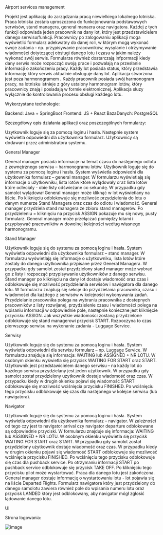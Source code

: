 Airport services management

Projekt jest aplikacją do zarządzania pracą niewielkiego lokalnego lotniska. Praca lotniska została uproszczona do funkcjonowania podstawowych serwisów, stand managera, general manaera oraz navigatora. Każdej z tych funkcji odpowiada jeden pracownik na dany lot, który jest przedstawicielem danego serwisu/funkcji. Pracownicy po zalogowaniu aplikacji moga wyświetlić formularz adekwatny do danej roli, w którym mogą wykonać swoje zadania - np. przypisywanie pracowników, wysylanie i otrzymywanie wiadomości dotytczącej obsługi danego lotu i czasu w jakim należy wykonać swój serwis. Formularze również dostarczają infpormacji kiedy dany serwis może rozpocząć swoją prace i pozwalają na przesłanie informacji o zakończeniu pracy. Każdy lot posiada status, który przedstawia informację który serwis aktualnie obsluguje dany lot. Aplikacja stworzona jest poza harmonogramem . Każdy pracownik posiada swój harmonogram pracy, na lotnisku istnieje z góry ustalony harmonogram lotów, który pracownicy znają i posiadają w formie elektronicznej. Aplikacja słuzy wyłącznie do kontrolowania procesu obsługi każdego lotu.

Wykorzystane technologie:

Backend: Java + SpringBoot
Frontend: JS + React
BazaDanych: PostgreSQL

Szczegółowy opis działania aplikacji oraz poszczególnych formularzy:

Uzytkownik loguje się za pomocą loginu i hasła. Następnie system wyświetla odpowiedni dla użytkownika formularz. Użytkownicy są dodawani przez administratora systemu. 

General Manager

General manager posiada informacje na temat czasu do następnego odlotu z zewnętrznego serwisu – harmonogramu lotów. Użytkownik loguje się do systemu za pomocą loginu i hasła. System wyświetla odpowiedni dla użytkownika formularz – general manager. W formularzu wyświetlają się informacje o użytkowniku, lista lotów które wylądowały oraz lista lotów które odlecialy  - obie listy odświeżane co sekundę. 
W przypadku gdy samolot wylądował General manager może kliknąć w lot wyświetlany na liście. Po kliknięciu odblokowuje się mozliwośc przydzielenia do lotu o danym numerze Stand Managera oraz czas do odlotu i wiadomość. General manager przydziela stand managera ze zbioru stand managerów. Po przydzieleniu = kliknięciu na przycisk ASSIGN pokazuje mu się nowy, pusty formularz. General manager może przełączać pomiędzy lotami i przypisywać pracowników w dowolnej kolejności według własnego harmonogramu. 

Stand Manager

Użytkownik loguje się do systemu za pomocą loginu i hasła. System wyświetla odpowiedni dla użytkownika formularz – stand manager. W formularzu wyświetlają się informacje o użytkowniku, lista lotów które zostaly do danego uzytkownika przpisane przez General Managera. W przypadku gdy samolot został przydzielony stand manager może wybrać go z listy i rozpocząć przypisywanie użytkowników z danego serwisu. Stand manager po kliknięciu na dany lot dostaje wiadomość oraz czas i odblokowuje się mozliwość przydzielania serwisów i nawigatora dla danego lotu. W formularzu znajdują się sekcje do przydzielania pracownika, czasu i wiadomości dla każdego z serwisów w kolejności wykonywania zadań. Przydzielanie pracownika polega na wybraniu pracownika z dostepnych pracowników z listy rozwijanej, przydzielenie czasu i wiadomości polega na wpisaniu informacji w odpowiednie pole, następnie konieczne jest kliknięcie przycisku ASSIGN. Jak wszystkie wiadomości zostaną przydzielone odblokowuje się stand managerowi przycisk START. Rozpoczyna to czas pierwszego serwisu na wykonanie zadania - Luggage Service.

Serwisy

Użytkownik loguje się do systemu za pomocą loginu i hasła. System wyświetla odpowiedni dla serwisu formularz – np. Luggage Service. W formularzu znajduje się informacja: WAITING  lub ASSIGNED + NR LOTU.  W osobnym okienku wyświetla się przycisk WAITING FOR START oraz START. Użytkownik jest przedstawicielem danego serwisu – na każdy lot do każdego serwisu przydzielany jest jeden użytkownik.  W przypadku gdy samolot został przydzielony użytkownik dostaje wiadomość oraz czas. W przypadku kiedy w drugin okienku pojawi się wiadomość START  odblokowuje się mozliwość wciśnięcia przycisku FINISHED. Po wciśnięciu tego przycisku odblokowuje się czas dla następnego w kolejce serwisu (lub nawigatora).

Navigator

Użytkownik loguje się do systemu za pomocą loginu i hasła. System wyświetla odpowiedni dla użytkownika formularz – navigator. W zależności od tego czy jest to navigator arrival czy navigator departure odblokowane są odpowiednie przyciski. W formularzu znajduje się informacja: WAITING  lub ASSIGNED + NR LOTU.  W osobnym okienku wyświetla się przycisk WAITING FOR START oraz START. W przypadku gdy samolot został przydzielony użytkownik dostaje wiadomość oraz czas. W przypadku kiedy w drugim okienku pojawi się wiadomość START  odblokowuje się mozliwość wciśnięcia przycisku FINISHED. Po wciśnięciu tego przycisku odblokowuje się czas dla pushback service. Po otrzymaniu informacji START po pushback service odblokowuje się  przycisk TAKE OFF. Po kliknięciu tego przycisku pilot może wystartować. Praca dla danego lotu jest zakończona. General manager dostaje informację o wystartowaniu lotu - lot pojawia się na liście Departed Flights. Formularz nawigatora który jest przydzielony do danego samolotu zawiera również pole do wpisania numeru lotu oraz przycisk LANDED który jest odblokowany, aby navigator mógł zgłosić lądowanie danego lotu.

UI

Strona logowania:

![image](https://github.com/monika-sokolowska/Airport-Services/assets/92268170/568e1271-a387-4194-866c-f3b6ea1307f7)

